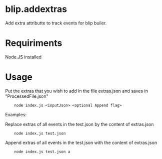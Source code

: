 # blip.addextras
Add extra attributte to track events for blip builer.

# Requiriments
Node.JS installed

# Usage
Put the extras that you wish to add in the file extras.json and saves in "ProcessedFile.json"

```
    node index.js <inputJson> <optional Append flag>
```

Examples:


Replace extras of all events in the test.json by the content of extras.json

```
    node index.js test.json
```

Append extras of all events in the test.json with the content of extras.json

```
    node index.js test.json a
```
